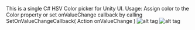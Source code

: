 This is a single C# HSV Color picker for Unity UI. 
Usage: Assign color to the Color property or set onValueChange callback by calling SetOnValueChangeCallback( Action<Color> onValueChange )
![alt tag](http://imgur.com/a/910Fg)
![alt tag](http://imgur.com/iPwKQdb)
